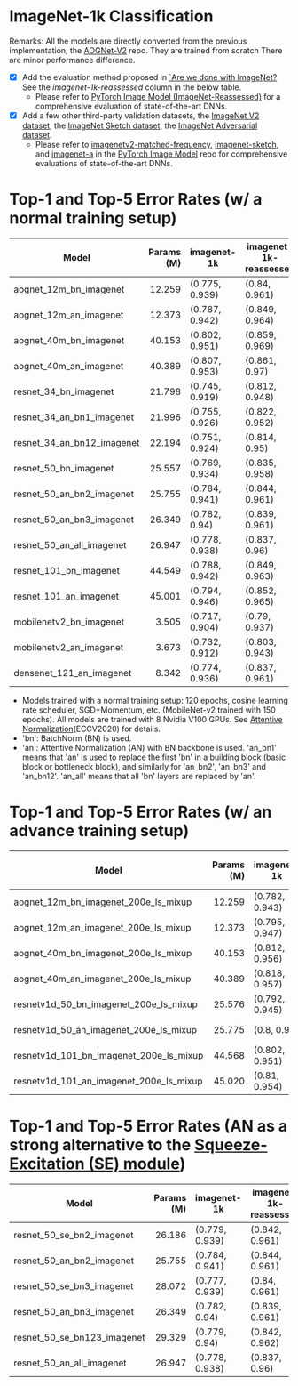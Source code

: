 # ImageNet-1k Classification

Remarks: All the models are directly converted from the previous implementation, the [AOGNet-V2](https://github.com/iVMCL/AOGNet-v2) repo. They are trained from scratch  There are minor performance difference.

- [x] Add the evaluation method proposed in [`Are we done with ImageNet?](https://arxiv.org/abs/2006.07159) See the *imagenet-1k-reassessed* column in the below table.
    - Please refer to [PyTorch Image Model (ImageNet-Reassessed)](https://github.com/rwightman/pytorch-image-models/blob/master/results/results-imagenet-real.csv) for a comprehensive evaluation of state-of-the-art DNNs.
- [x] Add a few other third-party validation datasets, the [ImageNet V2 dataset](https://github.com/modestyachts/ImageNetV2), the [ImageNet Sketch dataset](https://github.com/HaohanWang/ImageNet-Sketch), the [ImageNet Adversarial dataset](https://github.com/hendrycks/natural-adv-examples).
    - Please refer to [imagenetv2-matched-frequency](https://github.com/rwightman/pytorch-image-models/blob/master/results/results-imagenetv2-matched-frequency.csv), [imagenet-sketch](https://github.com/rwightman/pytorch-image-models/blob/master/results/results-sketch.csv), and [imagenet-a](https://github.com/rwightman/pytorch-image-models/blob/master/results/results-imagenet-a.csv) in the [PyTorch Image Model](https://github.com/rwightman/pytorch-image-models) repo for comprehensive evaluations of state-of-the-art DNNs.



# Top-1 and Top-5 Error Rates (w/ a normal training setup)
|                  Model                  | Params (M) |  imagenet-1k   | imagenet-1k-reassessed | imagenetv2-matched-frequency | imagenetv2-threshold0.7 | imagenetv2-topimages | imagenet-sketch |   imagenet-a   |   imagenet-o   |
|-----------------------------------------|-----------:|----------------|------------------------|------------------------------|-------------------------|----------------------|-----------------|----------------|----------------|
| aognet_12m_bn_imagenet                  |     12.259 | (0.775, 0.939) | (0.84, 0.961)          | (0.648, 0.861)               | (0.738, 0.929)          | (0.79, 0.953)        | (0.257, 0.447)  | (0.054, 0.318) | (0.017, 0.054) |
| aognet_12m_an_imagenet                  |     12.373 | (0.787, 0.942) | (0.849, 0.964)         | (0.666, 0.873)               | (0.757, 0.936)          | (0.802, 0.959)       | (0.269, 0.454)  | (0.095, 0.385) | (0.019, 0.054) |
| aognet_40m_bn_imagenet                  |     40.153 | (0.802, 0.951) | (0.859, 0.969)         | (0.682, 0.882)               | (0.769, 0.942)          | (0.812, 0.964)       | (0.277, 0.459)  | (0.118, 0.42)  | (0.016, 0.057) |
| aognet_40m_an_imagenet                  |     40.389 | (0.807, 0.953) | (0.861, 0.97)          | (0.692, 0.886)               | (0.779, 0.944)          | (0.823, 0.963)       | (0.287, 0.474)  | (0.157, 0.462) | (0.017, 0.055) |
| resnet_34_bn_imagenet                   |     21.798 | (0.745, 0.919) | (0.812, 0.948)         | (0.62, 0.837)                | (0.708, 0.91)           | (0.765, 0.943)       | (0.233, 0.407)  | (0.022, 0.215) | (0.018, 0.052) |
| resnet_34_an_bn1_imagenet               |     21.996 | (0.755, 0.926) | (0.822, 0.952)         | (0.64, 0.851)                | (0.724, 0.917)          | (0.781, 0.947)       | (0.24, 0.415)   | (0.038, 0.259) | (0.018, 0.058) |
| resnet_34_an_bn12_imagenet              |     22.194 | (0.751, 0.924) | (0.814, 0.95)          | (0.629, 0.845)               | (0.713, 0.912)          | (0.771, 0.944)       | (0.227, 0.398)  | (0.044, 0.271) | (0.016, 0.052) |
| resnet_50_bn_imagenet                   |     25.557 | (0.769, 0.934) | (0.835, 0.958)         | (0.65, 0.857)                | (0.742, 0.928)          | (0.79, 0.952)        | (0.247, 0.422)  | (0.033, 0.267) | (0.02, 0.06)   |
| resnet_50_an_bn2_imagenet               |     25.755 | (0.784, 0.941) | (0.844, 0.961)         | (0.666, 0.865)               | (0.748, 0.929)          | (0.798, 0.955)       | (0.247, 0.422)  | (0.082, 0.349) | (0.017, 0.053) |
| resnet_50_an_bn3_imagenet               |     26.349 | (0.782, 0.94)  | (0.839, 0.961)         | (0.659, 0.863)               | (0.746, 0.93)           | (0.796, 0.955)       | (0.246, 0.416)  | (0.086, 0.36)  | (0.014, 0.049) |
| resnet_50_an_all_imagenet               |     26.947 | (0.778, 0.938) | (0.837, 0.96)          | (0.657, 0.859)               | (0.743, 0.925)          | (0.794, 0.952)       | (0.236, 0.407)  | (0.084, 0.356) | (0.016, 0.048) |
| resnet_101_bn_imagenet                  |     44.549 | (0.788, 0.942) | (0.849, 0.963)         | (0.667, 0.866)               | (0.757, 0.935)          | (0.805, 0.958)       | (0.276, 0.456)  | (0.064, 0.323) | (0.021, 0.059) |
| resnet_101_an_imagenet                  |     45.001 | (0.794, 0.946) | (0.852, 0.965)         | (0.675, 0.877)               | (0.759, 0.936)          | (0.806, 0.959)       | (0.277, 0.456)  | (0.118, 0.404) | (0.017, 0.051) |
| mobilenetv2_bn_imagenet                 |      3.505 | (0.717, 0.904) | (0.79, 0.937)          | (0.585, 0.81)                | (0.678, 0.889)          | (0.738, 0.925)       | (0.185, 0.343)  | (0.016, 0.186) | (0.016, 0.049) |
| mobilenetv2_an_imagenet                 |      3.673 | (0.732, 0.912) | (0.803, 0.943)         | (0.605, 0.823)               | (0.695, 0.899)          | (0.756, 0.933)       | (0.204, 0.372)  | (0.028, 0.225) | (0.018, 0.05)  |
| densenet_121_an_imagenet                |      8.342 | (0.774, 0.936) | (0.837, 0.961)         | (0.651, 0.86)                | (0.742, 0.926)          | (0.792, 0.954)       | (0.249, 0.427)  | (0.085, 0.37)  | (0.014, 0.053) |

- Models trained with a normal training setup: 120 epochs, cosine learning rate scheduler, SGD+Momentum, etc. (MobileNet-v2 trained with 150 epochs). All models are trained with 8 Nvidia V100 GPUs.  See [Attentive Normalization](https://www.ecva.net/papers/eccv_2020/papers_ECCV/papers/123620069.pdf)(ECCV2020) for details.
- 'bn': BatchNorm (BN) is used.
- 'an': Attentive Normalization (AN) with BN backbone is used. 'an_bn1' means that 'an' is used to replace the first 'bn' in a building block (basic block or bottleneck block), and similarly for 'an_bn2', 'an_bn3' and 'an_bn12'. 'an_all' means that all 'bn' layers are replaced by 'an'.


# Top-1 and Top-5 Error Rates (w/ an advance training setup)
|                  Model                  | Params (M) |  imagenet-1k   | imagenet-1k-reassessed | imagenetv2-matched-frequency | imagenetv2-threshold0.7 | imagenetv2-topimages | imagenet-sketch |   imagenet-a   |   imagenet-o   |
|-----------------------------------------|-----------:|----------------|------------------------|------------------------------|-------------------------|----------------------|-----------------|----------------|----------------|
| aognet_12m_bn_imagenet_200e_ls_mixup    |     12.259 | (0.782, 0.943) | (0.85, 0.967)          | (0.666, 0.869)               | (0.752, 0.935)          | (0.8, 0.958)         | (0.286, 0.471)  | (0.086, 0.367) | (0.017, 0.053) |
| aognet_12m_an_imagenet_200e_ls_mixup    |     12.373 | (0.795, 0.947) | (0.857, 0.969)         | (0.681, 0.88)                | (0.767, 0.943)          | (0.815, 0.963)       | (0.285, 0.471)  | (0.133, 0.426) | (0.019, 0.055) |
| aognet_40m_bn_imagenet_200e_ls_mixup    |     40.153 | (0.812, 0.956) | (0.868, 0.972)         | (0.699, 0.891)               | (0.781, 0.948)          | (0.825, 0.967)       | (0.306, 0.489)  | (0.184, 0.496) | (0.017, 0.052) |
| aognet_40m_an_imagenet_200e_ls_mixup    |     40.389 | (0.818, 0.957) | (0.872, 0.973)         | (0.71, 0.898)                | (0.792, 0.951)          | (0.83, 0.968)        | (0.306, 0.49)   | (0.233, 0.549) | (0.017, 0.052) |
| resnetv1d_50_bn_imagenet_200e_ls_mixup  |     25.576 | (0.792, 0.945) | (0.851, 0.965)         | (0.669, 0.868)               | (0.758, 0.935)          | (0.805, 0.959)       | (0.271, 0.45)   | (0.088, 0.359) | (0.019, 0.055) |
| resnetv1d_50_an_imagenet_200e_ls_mixup  |     25.775 | (0.8, 0.95)    | (0.857, 0.969)         | (0.686, 0.882)               | (0.768, 0.937)          | (0.817, 0.961)       | (0.265, 0.441)  | (0.146, 0.432) | (0.016, 0.049) |
| resnetv1d_101_bn_imagenet_200e_ls_mixup |     44.568 | (0.802, 0.951) | (0.86, 0.969)          | (0.685, 0.882)               | (0.772, 0.945)          | (0.817, 0.967)       | (0.295, 0.477)  | (0.141, 0.43)  | (0.018, 0.051) |
| resnetv1d_101_an_imagenet_200e_ls_mixup |     45.020 | (0.81, 0.954)  | (0.863, 0.971)         | (0.696, 0.887)               | (0.778, 0.945)          | (0.82, 0.965)        | (0.3, 0.483)    | (0.199, 0.488) | (0.017, 0.049) |


# Top-1 and Top-5 Error Rates (AN as a strong alternative to the [Squeeze-Excitation (SE) module](https://arxiv.org/pdf/1709.01507.pdf))
|                  Model                  | Params (M) |  imagenet-1k   | imagenet-1k-reassessed | imagenetv2-matched-frequency | imagenetv2-threshold0.7 | imagenetv2-topimages | imagenet-sketch |   imagenet-a   |   imagenet-o   |
|-----------------------------------------|-----------:|----------------|------------------------|------------------------------|-------------------------|----------------------|-----------------|----------------|----------------|
| resnet_50_se_bn2_imagenet               |     26.186 | (0.779, 0.939) | (0.842, 0.961)         | (0.658, 0.867)               | (0.748, 0.933)          | (0.796, 0.957)       | (0.236, 0.409)  | (0.062, 0.326) | (0.018, 0.054) |
| resnet_50_an_bn2_imagenet               |     25.755 | (0.784, 0.941) | (0.844, 0.961)         | (0.666, 0.865)               | (0.748, 0.929)          | (0.798, 0.955)       | (0.247, 0.422)  | (0.082, 0.349) | (0.017, 0.053) |
| resnet_50_se_bn3_imagenet               |     28.072 | (0.777, 0.939) | (0.84, 0.961)          | (0.654, 0.863)               | (0.74, 0.928)           | (0.794, 0.954)       | (0.239, 0.411)  | (0.06, 0.318)  | (0.017, 0.057) |
| resnet_50_an_bn3_imagenet               |     26.349 | (0.782, 0.94)  | (0.839, 0.961)         | (0.659, 0.863)               | (0.746, 0.93)           | (0.796, 0.955)       | (0.246, 0.416)  | (0.086, 0.36)  | (0.014, 0.049) |
| resnet_50_se_bn123_imagenet             |     29.329 | (0.779, 0.94)  | (0.842, 0.962)         | (0.658, 0.863)               | (0.745, 0.926)          | (0.796, 0.952)       | (0.235, 0.405)  | (0.061, 0.328) | (0.018, 0.056) |
| resnet_50_an_all_imagenet               |     26.947 | (0.778, 0.938) | (0.837, 0.96)          | (0.657, 0.859)               | (0.743, 0.925)          | (0.794, 0.952)       | (0.236, 0.407)  | (0.084, 0.356) | (0.016, 0.048) |
